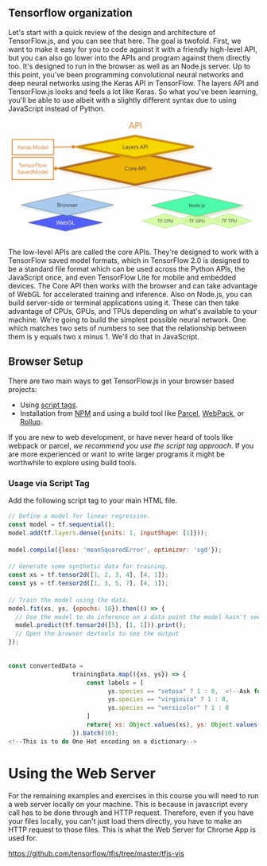 ## Tensorflow organization

 Let's start with a quick review of the design and architecture of TensorFlow.js, and you can see that here. The goal is twofold. First, we want to make it easy for you to code against it with a friendly high-level API, but you can also go lower into the APIs and program against them directly too. It's designed to run in the browser as well as an Node.js server. Up to this point, you've been programming convolutional neural networks and deep neural networks using the Keras API in TensorFlow. The layers API and TensorFlow.js looks and feels a lot like Keras. So what you've been learning, you'll be able to use albeit with a slightly different syntax due to using JavaScript instead of Python.

<img width=600px src="images/Tensorflow_api.jpg" />

The low-level APIs are called the core APIs. They're designed to work with a TensorFlow saved model formats, which in TensorFlow 2.0 is designed to be a standard file format which can be used across the Python APIs, the JavaScript once, and even TensorFlow Lite for mobile and embedded devices. The Core API then works with the browser and can take advantage of WebGL for accelerated training and inference. Also on Node.js, you can build server-side or terminal applications using it. These can then take advantage of CPUs, GPUs, and TPUs depending on what's available to your machine. We're going to build the simplest possible neural network. One which matches two sets of numbers to see that the relationship between them is y equals two x minus 1. We'll do that in JavaScript.

## Browser Setup

There are two main ways to get TensorFlow.js in your browser based projects:

- Using [script tags](https://developer.mozilla.org/en-US/docs/Learn/HTML/Howto/Use_JavaScript_within_a_webpage).
- Installation from [NPM](https://www.npmjs.com/) and using a build tool like [Parcel](https://parceljs.org/), [WebPack](https://webpack.js.org/), or [Rollup](https://rollupjs.org/guide/en).

If you are new to web development, or have never heard of tools like webpack or parcel, *we recommend you use the script tag approach*. If you are more experienced or want to write larger programs it might be worthwhile to explore using build tools.

### Usage via Script Tag

Add the following script tag to your main HTML file.

<script src="https://cdn.jsdelivr.net/npm/@tensorflow/tfjs@2.0.0/dist/tf.min.js"></script>

```javascript
// Define a model for linear regression.
const model = tf.sequential();
model.add(tf.layers.dense({units: 1, inputShape: [1]}));

model.compile({loss: 'meanSquaredError', optimizer: 'sgd'});

// Generate some synthetic data for training.
const xs = tf.tensor2d([1, 2, 3, 4], [4, 1]);
const ys = tf.tensor2d([1, 3, 5, 7], [4, 1]);

// Train the model using the data.
model.fit(xs, ys, {epochs: 10}).then(() => {
  // Use the model to do inference on a data point the model hasn't seen before:
  model.predict(tf.tensor2d([5], [1, 1])).print();
  // Open the browser devtools to see the output
});
  
```

```javascript
const convertedData =
                  trainingData.map(({xs, ys}) => {
                      const labels = [
                            ys.species == "setosa" ? 1 : 0,  <!--Ask for setosa, if true then 1, else 0-->
                            ys.species == "virginica" ? 1 : 0,
                            ys.species == "versicolor" ? 1 : 0
                      ] 
                      return{ xs: Object.values(xs), ys: Object.values(labels)};
                  }).batch(10);
<!--This is to do One Hot encoding on a dictionary-->
```

# Using the Web Server

For the remaining examples and exercises in this course you will need to run a web server locally on your machine. This is because in javascript every call has to be done through and HTTP request. Therefore, even if you have your files locally, you can't just load them directly, you have to make an HTTP request to those files. This is what the Web Server for Chrome App is used for.



https://github.com/tensorflow/tfjs/tree/master/tfjs-vis